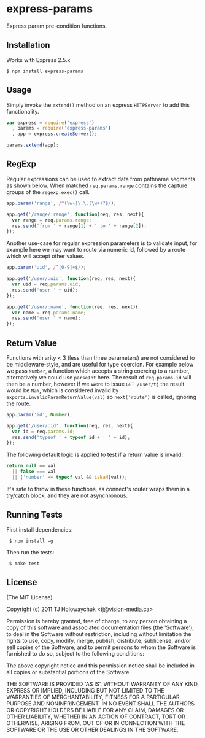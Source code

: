 
# express-params

  Express param pre-condition functions.

## Installation

 Works with Express 2.5.x

    $ npm install express-params

## Usage

 Simply invoke the `extend()` method on an express `HTTPServer` to add this functionality.

```javascript
var express = require('express')
  , params = require('express-params')
  , app = express.createServer();

params.extend(app);
```

## RegExp

  Regular expressions can be used to extract data from pathname
  segments as shown below. When matched `req.params.range` contains
  the capture groups of the `regexp.exec()` call.

```javascript
app.param('range', /^(\w+)\.\.(\w+)?$/);

app.get('/range/:range', function(req, res, next){
  var range = req.params.range;
  res.send('from ' + range[1] + ' to ' + range[2]);
});
```

  Another use-case for regular expression parameters is to validate input,
  for example here we may want to route via numeric id, followed by a route
  which will accept other values.

```javascript
app.param('uid', /^[0-9]+$/);

app.get('/user/:uid', function(req, res, next){
  var uid = req.params.uid;
  res.send('user ' + uid);
});

app.get('/user/:name', function(req, res, next){
  var name = req.params.name;
  res.send('user ' + name);
});
```

## Return Value

  Functions with arity < 3 (less than three parameters) are not
  considered to be middleware-style, and are useful for type coercion.
  For example below we pass `Number`, a function which accepts a string coercing to a number, alternatively we could use `parseInt` here. The result of `req.params.id` will then be a number, however if we were to issue `GET /user/tj` the result would be `NaN`, which is considered invalid by `exports.invalidParamReturnValue(val)` so `next('route')` is called, ignoring the route.

```javascript
app.param('id', Number);

app.get('/user/:id', function(req, res, next){
  var id = req.params.id;
  res.send('typeof ' + typeof id + ' ' + id);
});
```

  The following default logic is applied to test if a return value is invalid:

```javascript  
return null == val
  || false === val
  || ('number' == typeof val && isNaN(val));
```

 It's safe to throw in these functions, as connect's router wraps them in a try/catch block, and they are not asynchronous.

## Running Tests

 First install dependencies:
 
     $ npm install -g

 Then run the tests:
 
     $ make test

## License 

(The MIT License)

Copyright (c) 2011 TJ Holowaychuk &lt;tj@vision-media.ca&gt;

Permission is hereby granted, free of charge, to any person obtaining
a copy of this software and associated documentation files (the
'Software'), to deal in the Software without restriction, including
without limitation the rights to use, copy, modify, merge, publish,
distribute, sublicense, and/or sell copies of the Software, and to
permit persons to whom the Software is furnished to do so, subject to
the following conditions:

The above copyright notice and this permission notice shall be
included in all copies or substantial portions of the Software.

THE SOFTWARE IS PROVIDED 'AS IS', WITHOUT WARRANTY OF ANY KIND,
EXPRESS OR IMPLIED, INCLUDING BUT NOT LIMITED TO THE WARRANTIES OF
MERCHANTABILITY, FITNESS FOR A PARTICULAR PURPOSE AND NONINFRINGEMENT.
IN NO EVENT SHALL THE AUTHORS OR COPYRIGHT HOLDERS BE LIABLE FOR ANY
CLAIM, DAMAGES OR OTHER LIABILITY, WHETHER IN AN ACTION OF CONTRACT,
TORT OR OTHERWISE, ARISING FROM, OUT OF OR IN CONNECTION WITH THE
SOFTWARE OR THE USE OR OTHER DEALINGS IN THE SOFTWARE.